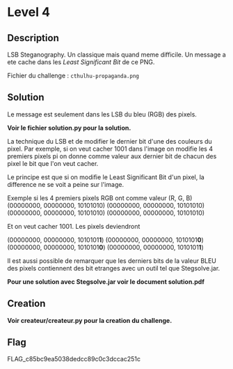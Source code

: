 # Level 4

## Description
LSB Steganography. Un classique mais quand meme difficile. Un message a ete cache dans les _Least Significant Bit_ de ce PNG.

Fichier du challenge : `cthulhu-propaganda.png`


## Solution

Le message est seulement dans les LSB du bleu (RGB) des pixels. 

**Voir le fichier solution.py pour la solution.**

La technique du LSB et de modifier le dernier bit d'une des couleurs du pixel. 
Par exemple, si on veut cacher 1001 dans l'image on modifie les 4 premiers pixels pi on donne comme valeur aux dernier bit de chacun des pixel le bit que l'on veut cacher.

Le principe est que si on modifie le Least Significant Bit d'un pixel, la difference ne se voit a peine sur l'image. 

Exemple si les 4 premiers pixels RGB ont comme valeur
(R, G, B)
(00000000, 00000000, 10101010)
(00000000, 00000000, 10101010)
(00000000, 00000000, 10101010)
(00000000, 00000000, 10101010)

Et on veut cacher 1001. Les pixels deviendront

(00000000, 00000000, 1010101**1**)
(00000000, 00000000, 1010101**0**)
(00000000, 00000000, 1010101**0**)
(00000000, 00000000, 1010101**1**)

Il est aussi possible de remarquer que les derniers bits de la valeur BLEU des pixels contiennent des bit etranges avec un outil tel que Stegsolve.jar.

**Pour une solution avec Stegsolve.jar voir le document solution.pdf**


## Creation

**Voir createur/createur.py pour la creation du challenge.**

## Flag

FLAG_c85bc9ea5038dedcc89c0c3dccac251c

